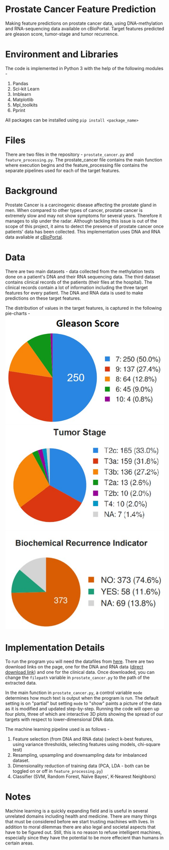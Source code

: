 # Prostate Cancer Feature Prediction
Making feature predictions on prostate cancer data, using DNA-methylation and RNA-sequencing data available on cBioPortal. Target features predicted are gleason score, tumor-stage and tumor recurrence.

# Environment and Libraries
The code is implemented in Python 3 with the help of the following modules - 
1. Pandas
2. Sci-kit Learn
3. Imblearn
4. Matplotlib
5. Mpl_toolkits
6. Pprint

All packages can be installed using `pip install <package_name>`

# Files
There are two files in the repository - `prostate_cancer.py` and `feature_processing.py`. The prostate_cancer file contains the main function where execution begins and the feature_processing file contains the separate pipelines used for each of the target features.

# Background 
Prostate Cancer is a carcinogenic disease affecting the prostate gland in men. When compared to other types of cancer, prostate cancer is extremely slow and may not show symptoms for several years. Therefore it manages to slip under the radar. Although tackling this issue is out of the scope of this project, it aims to detect the presence of prostate cancer once patients' data has been collected. This implementation uses DNA and RNA data avaliable at [cBioPortal](https://www.cbioportal.org/study/summary?id=prad_tcga). 

# Data
There are two main datasets - data collected from the methylation tests done on a patient's DNA and their RNA sequencing data. The third dataset contains clinical records of the patients (their files at the hospital). The clinical records contain a lot of information including the three target features for every patient. The DNA and RNA data is used to make predictions on these target features. 

The distribution of values in the target features, is captured in the following pie-charts - 
![Gleason Score](gleason-valcounts.png)
![Tumor Stage](t_stage-valcounts.png)
![Biomedical Recurrence](recurrence-valcounts.png)

# Implementation Details
To run the program you will need the datafiles from [here](https://www.cbioportal.org/study/summary?id=prad_tcga). There are two download links on the page, one for the DNA and RNA data ([direct download link](http://download.cbioportal.org/prad_tcga.tar.gz)) and one for the clinical data. Once downloaded, you can change the `filepath` variable in `prostate_cancer.py` to the path of the extracted data.

In the main function in `prostate_cancer.py`, a control variable `mode` determines how much text is output when the program is run. The default setting is on "partial" but setting `mode` to "show" paints a picture of the data as it is modified and updated step-by-step. Running the code will open up four plots, three of which are interactive 3D plots showing the spread of our targets with respect to lower-dimensional DNA data. 

The machine learning pipeline used is as follows - 
1. Feature selection (from DNA and RNA data) (select k-best features, using variance thresholds, selecting features using models, chi-square test)
2. Resampling, upsampling and downsampling data for imbalanced dataset.
3. Dimensionality reduction of training data (PCA, LDA - both can be toggled on or off in `feature_processing.py`)
4. Classifier (SVM, Random Forest, Naïve Bayes', K-Nearest Neighbors)

# Notes 
Machine learning is a quickly expanding field and is useful in several unrelated domains including health and medicine. There are many things that must be considered before we start trusting machines with lives. In addition to moral dilemmas there are also legal and societal aspects that have to be figured out. Still, this is no reason to refuse intelligent machines, especially since they have the potential to be more effecient than humans in certain areas.
